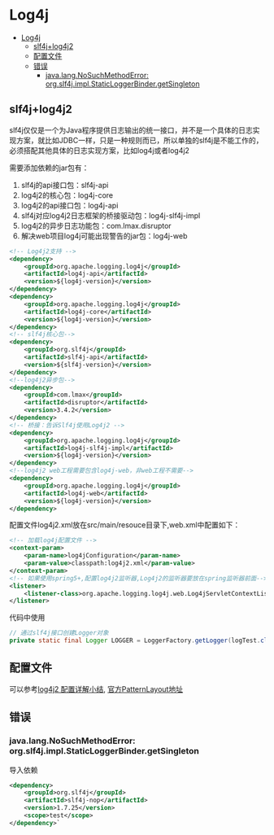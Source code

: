 # Log4j

- [Log4j](#log4j)
  - [slf4j+log4j2](#slf4jlog4j2)
  - [配置文件](#配置文件)
  - [错误](#错误)
    - [java.lang.NoSuchMethodError: org.slf4j.impl.StaticLoggerBinder.getSingleton](#javalangnosuchmethoderror-orgslf4jimplstaticloggerbindergetsingleton)


## slf4j+log4j2

slf4j仅仅是一个为Java程序提供日志输出的统一接口，并不是一个具体的日志实现方案，就比如JDBC一样，只是一种规则而已，所以单独的slf4j是不能工作的，必须搭配其他具体的日志实现方案，比如log4j或者log4j2

需要添加依赖的jar包有：
1. slf4j的api接口包：slf4j-api
2. log4j2的核心包：log4j-core
3. log4j2的api接口包：log4j-api
4. slf4j对应log4j2日志框架的桥接驱动包：log4j-slf4j-impl
5. log4j2的异步日志功能包：com.lmax.disruptor
6. 解决web项目log4j可能出现警告的jar包：log4j-web

```xml
<!-- Log4j2支持 -->
<dependency>
    <groupId>org.apache.logging.log4j</groupId>
    <artifactId>log4j-api</artifactId>
    <version>${log4j-version}</version>
</dependency>
<dependency>
    <groupId>org.apache.logging.log4j</groupId>
    <artifactId>log4j-core</artifactId>
    <version>${log4j-version}</version>
</dependency>
<!-- slf4j核心包-->
<dependency>
    <groupId>org.slf4j</groupId>
    <artifactId>slf4j-api</artifactId>
    <version>${slf4j-version}</version>
</dependency>
<!--log4j2异步包-->
<dependency>
    <groupId>com.lmax</groupId>
    <artifactId>disruptor</artifactId>
    <version>3.4.2</version>
</dependency>
<!-- 桥接：告诉Slf4j使用Log4j2 -->
<dependency>
    <groupId>org.apache.logging.log4j</groupId>
    <artifactId>log4j-slf4j-impl</artifactId>
    <version>${log4j-version}</version>
</dependency>
<!--log4j2 web工程需要包含log4j-web，非web工程不需要-->
<dependency>
    <groupId>org.apache.logging.log4j</groupId>
    <artifactId>log4j-web</artifactId>
    <version>${log4j-version}</version>
</dependency>
```

配置文件log4j2.xml放在src/main/resouce目录下,web.xml中配置如下：
```xml
<!-- 加载log4j配置文件 -->
<context-param>
    <param-name>log4jConfiguration</param-name>
    <param-value>classpath:log4j2.xml</param-value>
</context-param>
<!-- 如果使用spring5+,配置log4j2监听器,Log4j2的监听器要放在spring监听器前面-->
<listener>
    <listener-class>org.apache.logging.log4j.web.Log4jServletContextListener</listener-class>
</listener>
```
代码中使用
```java
// 通过slf4j接口创建Logger对象
private static final Logger LOGGER = LoggerFactory.getLogger(logTest.class);

```

## 配置文件

可以参考[log4j2 配置详解小结](https://www.cnblogs.com/davis12/p/17843558.html), [官方PatternLayout地址](https://logging.apache.org/log4j/2.x/manual/layouts.html#PatternLayout)

##  错误

### java.lang.NoSuchMethodError: org.slf4j.impl.StaticLoggerBinder.getSingleton
导入依赖
```xml
<dependency>
    <groupId>org.slf4j</groupId>
    <artifactId>slf4j-nop</artifactId>
    <version>1.7.25</version>
    <scope>test</scope>
</dependency>`
```